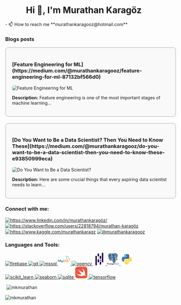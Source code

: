 <h1 align="center">Hi 👋, I'm Murathan Karagöz</h1>
- 📫 How to reach me **murathankaragooz@hotmail.com**

### Blogs posts
<!-- MEDIUM-ARTICLE-LIST:START -->
<div style="border: 2px solid #ccc; border-radius: 10px; padding: 20px; width: 100%; background-color: #f9f9f9;">
  <h3>[Feature Engineering for ML](https://medium.com/@murathankaragooz/feature-engineering-for-ml-87132bf566d0)</h3>
  <p><img src="https://miro.medium.com/v2/resize:fit:720/format:webp/1*uLcHQc2fKPetpDrQlR6L1Q.jpeg" alt="Feature Engineering for ML" style="max-width: 100%; height: auto; border-radius: 5px;"></p>
  <p><strong>Description:</strong> Feature engineering is one of the most important stages of machine learning...</p>
</div>

<div style="border: 2px solid #ccc; border-radius: 10px; padding: 20px; width: 100%; background-color: #f9f9f9; margin-top: 20px;">
  <h3>[Do You Want to Be a Data Scientist? Then You Need to Know These](https://medium.com/@murathankaragooz/do-you-want-to-be-a-data-scientist-then-you-need-to-know-these-e93850999eca)</h3>
  <p><img src="https://miro.medium.com/v2/resize:fit:720/format:webp/1*swx1cPx6ZgFcIs5C01PBnw.jpeg" alt="Do You Want to Be a Data Scientist?" style="max-width: 100%; height: auto; border-radius: 5px;"></p>
  <p><strong>Description:</strong> Here are some crucial things that every aspiring data scientist needs to learn...</p>
</div>
<!-- MEDIUM-ARTICLE-LIST:END -->

<h3 align="left">Connect with me:</h3>
<p align="left">
<a href="https://linkedin.com/in/https://www.linkedin.com/in/murathankaragöz/" target="blank"><img align="center" src="https://raw.githubusercontent.com/rahuldkjain/github-profile-readme-generator/master/src/images/icons/Social/linked-in-alt.svg" alt="https://www.linkedin.com/in/murathankaragöz/" height="30" width="40" /></a>
<a href="https://stackoverflow.com/users/https://stackoverflow.com/users/22818794/murathan-karagöz" target="blank"><img align="center" src="https://raw.githubusercontent.com/rahuldkjain/github-profile-readme-generator/master/src/images/icons/Social/stack-overflow.svg" alt="https://stackoverflow.com/users/22818794/murathan-karagöz" height="30" width="40" /></a>
<a href="https://kaggle.com/https://www.kaggle.com/murathankaragz" target="blank"><img align="center" src="https://raw.githubusercontent.com/rahuldkjain/github-profile-readme-generator/master/src/images/icons/Social/kaggle.svg" alt="https://www.kaggle.com/murathankaragz" height="30" width="40" /></a>
<a href="https://medium.com/@murathankaragooz" target="blank"><img align="center" src="https://raw.githubusercontent.com/rahuldkjain/github-profile-readme-generator/master/src/images/icons/Social/medium.svg" alt="@murathankaragooz" height="30" width="40" /></a>
</p>

<h3 align="left">Languages and Tools:</h3>
<p align="left"> <a href="https://firebase.google.com/" target="_blank" rel="noreferrer"> <img src="https://www.vectorlogo.zone/logos/firebase/firebase-icon.svg" alt="firebase" width="40" height="40"/> </a> <a href="https://git-scm.com/" target="_blank" rel="noreferrer"> <img src="https://www.vectorlogo.zone/logos/git-scm/git-scm-icon.svg" alt="git" width="40" height="40"/> </a> <a href="https://www.microsoft.com/en-us/sql-server" target="_blank" rel="noreferrer"> <img src="https://www.svgrepo.com/show/303229/microsoft-sql-server-logo.svg" alt="mssql" width="40" height="40"/> </a> <a href="https://www.mysql.com/" target="_blank" rel="noreferrer"> <img src="https://raw.githubusercontent.com/devicons/devicon/master/icons/mysql/mysql-original-wordmark.svg" alt="mysql" width="40" height="40"/> </a> <a href="https://opencv.org/" target="_blank" rel="noreferrer"> <img src="https://www.vectorlogo.zone/logos/opencv/opencv-icon.svg" alt="opencv" width="40" height="40"/> </a> <a href="https://pandas.pydata.org/" target="_blank" rel="noreferrer"> <img src="https://raw.githubusercontent.com/devicons/devicon/2ae2a900d2f041da66e950e4d48052658d850630/icons/pandas/pandas-original.svg" alt="pandas" width="40" height="40"/> </a> <a href="https://www.postgresql.org" target="_blank" rel="noreferrer"> <img src="https://raw.githubusercontent.com/devicons/devicon/master/icons/postgresql/postgresql-original-wordmark.svg" alt="postgresql" width="40" height="40"/> </a> <a href="https://www.python.org" target="_blank" rel="noreferrer"> <img src="https://raw.githubusercontent.com/devicons/devicon/master/icons/python/python-original.svg" alt="python" width="40" height="40"/> </a> <a href="https://scikit-learn.org/" target="_blank" rel="noreferrer"> <img src="https://upload.wikimedia.org/wikipedia/commons/0/05/Scikit_learn_logo_small.svg" alt="scikit_learn" width="40" height="40"/> </a> <a href="https://seaborn.pydata.org/" target="_blank" rel="noreferrer"> <img src="https://seaborn.pydata.org/_images/logo-mark-lightbg.svg" alt="seaborn" width="40" height="40"/> </a> <a href="https://www.sqlite.org/" target="_blank" rel="noreferrer"> <img src="https://www.vectorlogo.zone/logos/sqlite/sqlite-icon.svg" alt="sqlite" width="40" height="40"/> </a> <a href="https://developer.apple.com/swift/" target="_blank" rel="noreferrer"> <img src="https://raw.githubusercontent.com/devicons/devicon/master/icons/swift/swift-original.svg" alt="swift" width="40" height="40"/> </a> <a href="https://www.tensorflow.org" target="_blank" rel="noreferrer"> <img src="https://www.vectorlogo.zone/logos/tensorflow/tensorflow-icon.svg" alt="tensorflow" width="40" height="40"/> </a> </p>

<p>&nbsp;<img align="center" src="https://github-readme-stats.vercel.app/api?username=mkmurathan&show_icons=true&theme=dark&title_color=e60000&text_color=ff0000&locale=en" alt="mkmurathan" /></p>

<p><img align="center" src="https://github-readme-streak-stats.herokuapp.com/?user=mkmurathan&theme=dark" alt="mkmurathan" /></p>
